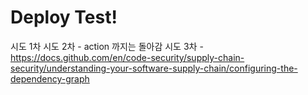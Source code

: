 # Deploy Test!
시도 1차
시도 2차 - action 까지는 돌아감
시도 3차 - https://docs.github.com/en/code-security/supply-chain-security/understanding-your-software-supply-chain/configuring-the-dependency-graph